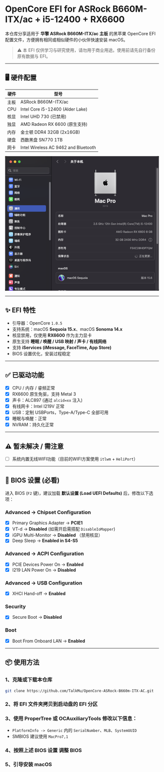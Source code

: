 # OpenCore EFI for ASRock B660M-ITX/ac + i5-12400 + RX6600

本仓库分享适用于 **华擎 ASRock B660M-ITX/ac 主板** 的黑苹果 OpenCore EFI 配置文件，方便拥有相同或相似硬件的小伙伴快速安装 macOS。

> ⚠️ 本 EFI 仅供学习与研究使用，请勿用于商业用途。使用前请先自行备份原有数据与 EFI。

---

## 🖥️ 硬件配置

| 硬件 | 型号                                   |
|------|--------------------------------------|
| 主板 | ASRock B660M-ITX/ac                  |
| CPU  | Intel Core i5-12400 (Alder Lake)     |
| 核显 | Intel UHD 730 (已禁用)                  |
| 独显 | AMD Radeon RX 6600 (原生支持)            |
| 内存 | 金士顿 DDR4 32GB (2x16GB)               |
| 硬盘 | 西数黑盘 SN770 1TB                       |
| 网卡 | Intel Wireless AC 9462 and Bluetooth |

![Sonoma](./doc/images/sequoia.png)

---

## ✨ EFI 特性

- 引导器：OpenCore `1.0.5`
- 支持系统：macOS **Sequoia 15.x**、macOS **Sonoma 14.x**
- 核显禁用，仅使用 **RX6600** 作为主力显卡
- 原生支持 **睡眠 / 唤醒 / USB 映射 / 声卡 / 有线网络**
- 支持 **iServices (iMessage, FaceTime, App Store)**
- BIOS 设置优化，安装过程稳定

---

## ✅ 已驱动功能

- [x] CPU / 内存 / 睿频正常
- [x] RX6600 原生免驱，支持 Metal 3
- [x] 声卡：ALC897 (通过 `alcid=xx` 注入)
- [x] 有线网卡：Intel I219V 正常
- [x] USB：定制 USBPorts，Type-A/Type-C 全部可用
- [x] 睡眠与唤醒：正常
- [x] NVRAM：持久化正常

---

## ⚠️ 暂未解决 / 需注意
- [ ] 系统内置无线WIFI功能（目前的WIFI方案使用 `itlwm` + `HeliPort`）

---

## 🔧 BIOS 设置 (必看)

进入 BIOS (`F2` 键)，建议加载 **默认设置 (Load UEFI Defaults)** 后，修改以下选项：

### Advanced → Chipset Configuration
- [x] Primary Graphics Adapter → **PCIE1**
- [x] VT-d → **Disabled** (如需开启需搭配 `DisableIoMapper`)
- [x] iGPU Multi-Monitor → **Disabled** （禁用核显）
- [x] Deep Sleep → **Enabled in S4-S5**

### Advanced → ACPI Configuration
- [x] PCIE Devices Power On → **Enabled**
- [x] I219 LAN Power On → **Disabled**

### Advanced → USB Configuration
- [x] XHCI Hand-off → **Enabled**

### Security
- [x] Secure Boot → **Disabled**

### Boot
- [x] Boot From Onboard LAN → **Enabled**

---

## 📦 使用方法

### 1、克隆或下载本仓库
```bash
git clone https://github.com/TalkMu/OpenCore-ASRock-B660m-ITX-AC.git
```

### 2、将 **EFI** 文件夹拷贝到启动盘的 **EFI** 分区

### 3、使用 **ProperTree** 或 **OCAuxiliaryTools** 修改以下信息：
- `PlatformInfo -> Generic` 内的 `SerialNumber`、`MLB`、`SystemUUID`
- SMBIOS 建议使用 `MacPro7,1`

### 4、按照上述 **BIOS 设置** 调整 **BIOS**

### 5、引导安装 **macOS**